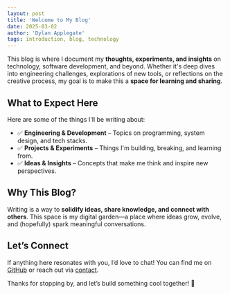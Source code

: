 ```yaml
---
layout: post
title: 'Welcome to My Blog'
date: 2025-03-02
author: 'Dylan Applegate'
tags: introduction, blog, technology
---
```


This blog is where I document my **thoughts, experiments, and insights** on technology, software development, and beyond. Whether it's deep dives into engineering challenges, explorations of new tools, or reflections on the creative process, my goal is to make this a **space for learning and sharing**.

## What to Expect Here

Here are some of the things I'll be writing about:

- ✅ **Engineering & Development** – Topics on programming, system design, and tech stacks.
- ✅ **Projects & Experiments** – Things I'm building, breaking, and learning from.
- ✅ **Ideas & Insights** – Concepts that make me think and inspire new perspectives.

## Why This Blog?

Writing is a way to **solidify ideas, share knowledge, and connect with others**. This space is my digital garden—a place where ideas grow, evolve, and (hopefully) spark meaningful conversations.

## Let’s Connect

If anything here resonates with you, I’d love to chat! You can find me on [GitHub](https://github.com/yourusername) or reach out via [contact](/contact).

Thanks for stopping by, and let’s build something cool together! 🚀
